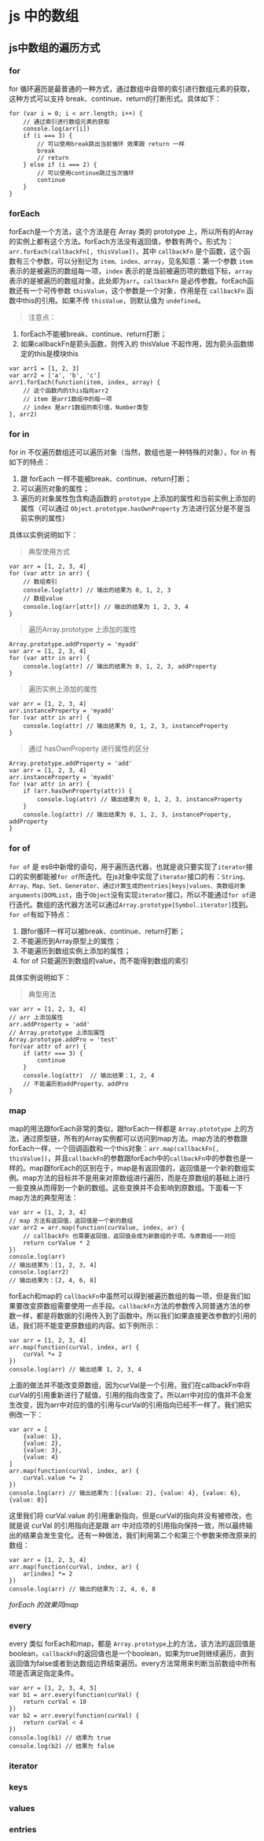# js 中的数组

## js中数组的遍历方式

### for
for 循环遍历是最普通的一种方式，通过数组中自带的索引进行数组元素的获取，这种方式可以支持 break、continue、return的打断形式。具体如下：
```
for (var i = 0; i < arr.length; i++) {
	// 通过索引进行数组元素的获取
	console.log(arr[i])
	if (i === 3) {
		// 可以使用break跳出当前循环 效果跟 return 一样
		break
		// return
	} else if (i === 2) {
		// 可以使用continue跳过当次循环
		continue
	}
}
```
### forEach
forEach是一个方法，这个方法是在 Array 类的 prototype 上，所以所有的Array的实例上都有这个方法。forEach方法没有返回值，参数有两个。形式为：`arr.forEach(callbackFn[, thisValue])`，其中 `callbackFn` 是个函数，这个函数有三个参数，可以分别记为 `item、index、array`，见名知意：第一个参数 `item` 表示的是被遍历的数组每一项，`index` 表示的是当前被遍历项的数组下标，`array` 表示的是被遍历的数组对象，此处即为`arr`。`callbackFn` 是必传参数。forEach函数还有一个可传参数 `thisValue`，这个参数是一个对象，作用是在 `callbackFn` 函数中this的引用。如果不传 `thisValue`，则默认值为 `undefined`。

> 注意点：
1. forEach不能被break、continue、return打断；
2. 如果callbackFn是箭头函数，则传入的 thisValue 不起作用，因为箭头函数绑定的this是模块this

```
var arr1 = [1, 2, 3]
var arr2 = ['a', 'b', 'c']
arr1.forEach(function(item, index, array) {
	// 这个函数内的this指向arr2
	// item 是arr1数组中的每一项
	// index 是arr1数组的索引值，Number类型
}, arr2)
```

### for in
for in 不仅遍历数组还可以遍历对象（当然，数组也是一种特殊的对象），for in 有如下的特点：
1. 跟 forEach 一样不能被break、continue、return打断；
2. 可以遍历对象的属性；
3. 遍历的对象属性包含构造函数的 `prototype` 上添加的属性和当前实例上添加的属性（可以通过 `Object.prototype.hasOwnProperty` 方法进行区分是不是当前实例的属性）

具体以实例说明如下：
> 典型使用方式
```
var arr = [1, 2, 3, 4]
for (var attr in arr) {
	// 数组索引
	console.log(attr) // 输出的结果为 0, 1, 2, 3
	// 数组value
	console.log(arr[attr]) // 输出的结果为 1, 2, 3, 4
}
```

> 遍历Array.prototype 上添加的属性
```
Array.prototype.addProperty = 'myadd'
var arr = [1, 2, 3, 4]
for (var attr in arr) {
	console.log(attr) // 输出的结果为 0, 1, 2, 3, addProperty
}
```

> 遍历实例上添加的属性
```
var arr = [1, 2, 3, 4]
arr.instanceProperty = 'myadd'
for (var attr in arr) {
	console.log(attr) // 输出结果为 0, 1, 2, 3, instanceProperty
}
```

> 通过 hasOwnProperty 进行属性的区分
```
Array.prototype.addProperty = 'add'
var arr = [1, 2, 3, 4]
arr.instanceProperty = 'myadd'
for (var attr in arr) {
	if (arr.hasOwnProperty(attr)) {
		console.log(attr) // 输出结果为 0, 1, 2, 3, instanceProperty
	}
	console.log(attr) // 输出结果为 0, 1, 2, 3, instanceProperty, addProperty
}
```

### for of
`for of` 是 es6中新增的语句，用于遍历迭代器，也就是说只要实现了`iterator`接口的实例都能被`for of`所迭代。在js对象中实现了`iterator`接口的有：`String、Array、Map、Set、Generator、通过计算生成的entries|keys|values、类数组对象arguments|DOMList`，由于`Object`没有实现`iterator`接口，所以不能通过`for of`进行迭代。数组的迭代器方法可以通过`Array.prototype[Symbol.iterator]`找到。`for of`有如下特点：
1. 跟for循环一样可以被break、continue、return打断；
2. 不能遍历到Array原型上的属性；
3. 不能遍历到数组实例上添加的属性；
4. for of 只能遍历到数组的value，而不能得到数组的索引

具体实例说明如下：
> 典型用法
```
var arr = [1, 2, 3, 4]
// arr 上添加属性
arr.addProperty = 'add'
// Array.prototype 上添加属性
Array.prototype.addPro = 'test'
for(var attr of arr) {
	if (attr === 3) {
		continue
	}
	console.log(attr)  // 输出结果：1, 2, 4
	// 不能遍历到addProperty、addPro
}
```

### map
map的用法跟forEach非常的类似，跟forEach一样都是 `Array.ptototype` 上的方法，通过原型链，所有的Array实例都可以访问到map方法。map方法的参数跟forEach一样，一个回调函数和一个this对象：`arr.map(callbackFn[, thisValue])`，并且`callbackFn`的参数跟forEach中的`callbackFn`中的参数也是一样的。map跟forEach的区别在于，map是有返回值的，返回值是一个新的数组实例。map方法的目标并不是用来对原数组进行遍历，而是在原数组的基础上进行一些变换从而得到一个新的数组。这些变换并不会影响到原数组。下面看一下map方法的典型用法：
```
var arr = [1, 2, 3, 4]
// map 方法有返回值，返回值是一个新的数组
var arr2 = arr.map(function(curValue, index, ar) {
	// callbackFn 也需要返回值，返回值会成为新数组的子项。与原数组一一对应
	return curValue * 2
})
console.log(arr)
// 输出结果为：[1, 2, 3, 4]
console.log(arr2)
// 输出结果为：[2, 4, 6, 8]
```
forEach和map的 `callbackFn`中虽然可以得到被遍历数组的每一项，但是我们如果要改变原数组需要使用一点手段。`callbackFn`方法的参数传入同普通方法的参数一样，都是将数据的引用传入到了函数中。所以我们如果直接更改参数的引用的话，我们将不能变更原数组的内容。如下例所示：
```
var arr = [1, 2, 3, 4]
arr.map(function(curVal, index, ar) {
	curVal *= 2
})
console.log(arr) // 输出结果 1, 2, 3, 4
```
上面的做法并不能改变原数组，因为curVal是一个引用，我们在callbackFn中将curVal的引用重新进行了赋值，引用的指向改变了。所以arr中对应的值并不会发生改变，因为arr中对应的值的引用与curVal的引用指向已经不一样了。我们把实例改一下：
```
var arr = [
	{value: 1},
	{value: 2},
	{value: 3},
	{value: 4}
]
arr.map(function(curVal, index, ar) {
	curVal.value *= 2	
})
console.log(arr) // 输出结果为：[{value: 2}, {value: 4}, {value: 6}, {value: 8}]
```
这里我们将 curVal.value 的引用重新指向，但是curVal的指向并没有被修改，也就是说 curVal 的引用指向还是跟 arr 中对应项的引用指向保持一致，所以最终输出的结果会发生变化。还有一种做法，我们利用第二个和第三个参数来修改原来的数组：
```
var arr = [1, 2, 3, 4]
arr.map(function(curVal, index, ar) {
	ar[index] *= 2	
})
console.log(arr) // 输出的结果为：2, 4, 6, 8
```
*forEach 的效果同map*

### every
every 类似 forEach和map，都是 `Array.prototype`上的方法，该方法的返回值是boolean，`callbackFn`的返回值也是一个boolean，如果为true则继续遍历，直到返回值为false或者到达数组边界结束遍历。every方法常用来判断当前数组中所有项是否满足指定条件。
```
var arr = [1, 2, 3, 4, 5]
var b1 = arr.every(function(curVal) {
	return curVal < 10	
})
var b2 = arr.every(function(curVal) {
	return curVal < 4	
})
console.log(b1) // 结果为 true
console.log(b2) // 结果为 false
```

### iterator

### keys

### values

### entries